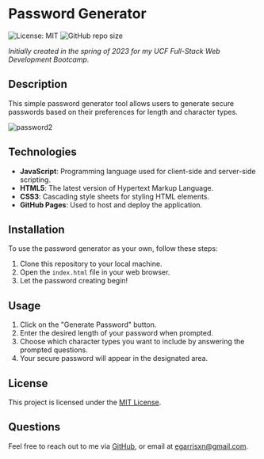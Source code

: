 # Password Generator

![License: MIT](https://img.shields.io/badge/License-MIT-yellow.svg) ![GitHub repo size](https://img.shields.io/github/repo-size/egarrisxn/password-generator-2023)

_Initially created in the spring of 2023 for my UCF Full-Stack Web Development Bootcamp._

## Description

This simple password generator tool allows users to generate secure passwords based on their preferences for length and character types.

![password2](https://github.com/egarrisxn/password-generator/assets/126130230/e87112ba-c543-4f47-9424-5459adcf4032)

## Technologies

- **JavaScript**: Programming language used for client-side and server-side scripting.
- **HTML5**: The latest version of Hypertext Markup Language.
- **CSS3**: Cascading style sheets for styling HTML elements.
- **GitHub Pages**: Used to host and deploy the application.

## Installation

To use the password generator as your own, follow these steps:

1. Clone this repository to your local machine.
2. Open the `index.html` file in your web browser.
3. Let the password creating begin!

## Usage

1. Click on the "Generate Password" button.
2. Enter the desired length of your password when prompted.
3. Choose which character types you want to include by answering the prompted questions.
4. Your secure password will appear in the designated area.

## License

This project is licensed under the [MIT License](LICENSE).

## Questions

Feel free to reach out to me via [GitHub](https://github.com/EGARRISXN), or email at egarrisxn@gmail.com.
